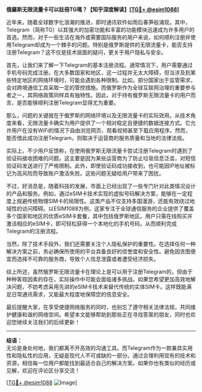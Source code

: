 **俄羅斯无限流量卡可以註冊TG嗎？【知乎深度解读】[[TG💪+ @esim1088](https://t.me/s/esim1088)]**

近年来，随着全球数字化浪潮的推进，即时通讯软件如雨后春笋般涌现。其中，Telegram（简称TG）以其强大的加密功能和丰富的功能模块迅速成为许多用户的首选。然而，对于一些生活在海外或需要国际服务的用户来说，如何顺利注册并使用Telegram却成为一个棘手的问题。特别是俄罗斯提供的无限流量卡，能否支持注册Telegram？这不仅是技术层面的疑问，更关乎用户隐私与安全。

首先，让我们来了解一下Telegram的基本注册流程。通常情况下，用户需要通过手机号码完成注册。在大多数国家和地区，这一过程并无太大障碍，但当涉及到某些特定地区的网络环境时，可能会遇到各种限制。比如，部分国家出于监管需求，会对跨境通信工具采取一定的管控措施。而俄罗斯作为全球互联网治理的重要参与者之一，其网络政策同样具有独特性。因此，对于持有俄罗斯无限流量卡的用户而言，是否能够顺利注册Telegram显得尤为重要。

那么，问题的关键就在于俄罗斯的网络环境以及无限流量卡的实际效用。从技术角度来看，无限流量卡确实为用户提供了一个相对稳定且便捷的数据连接方式。它允许用户在没有WiFi的情况下自由浏览网页、观看视频甚至下载应用程序。然而，能否借此成功注册Telegram，则取决于运营商的服务质量和当地的法律法规。

实际上，不少用户反馈称，在使用俄罗斯无限流量卡尝试注册Telegram时遇到了验证码接收困难的问题。这主要是因为某些运营商为了防止垃圾信息泛滥，对短信验证码发送进行了严格限制。此外，即使验证码成功接收到，也可能因IP地址被标记为高风险而导致账户激活失败。这些问题无疑给用户带来了困扰。

不过，好消息是，随着科技的发展，市面上已经出现了一些专门针对此类情况设计的产品和服务。例如，通过eSIM卡技术实现的虚拟号码解决方案，能够在一定程度上规避传统物理SIM卡的局限性。这类产品不仅支持多国漫游，还能有效绕过地域性的访问障碍。以ESIM1088为例，这家专注于全球通信服务的企业提供了覆盖多个国家和地区的优质eSIM卡套餐，其中包括俄罗斯地区。用户只需在线购买并激活相应的eSIM卡，即可轻松获得一个本地化的手机号码，从而顺利完成Telegram的注册流程。

当然，除了技术手段外，我们还需要关注个人隐私保护的重要性。在选择任何一种解决方案之前，务必确保所使用的平台具备良好的信誉度和安全性。避免因贪图便宜而选择不可靠的服务商，导致个人信息泄露或者遭受经济损失。

综上所述，虽然俄罗斯无限流量卡在理论上是可以用于注册Telegram的，但由于种种客观因素的存在，实际操作中可能会面临诸多挑战。如果您希望更加高效地解决问题，不妨考虑采用先进的eSIM卡技术来替代传统的实体SIM卡。这样既能满足日常通讯需求，又能最大程度地保障您的信息安全。

最后提醒大家，在享受便捷网络服务的同时，也别忘了遵守相关法律法规，共同维护健康和谐的网络空间。希望本文能够帮助到那些正在寻找答案的朋友，同时也欢迎您继续关注我们的后续更新！

---

**结语：**  
无论是身处何地，我们都离不开高效的沟通工具。而Telegram作为一款兼具实用性和隐私性的应用，无疑是现代人不可或缺的一部分。通过合理利用现有的技术和资源，相信每一位用户都能找到最适合自己的解决方案。如果你也有类似的经历或见解，欢迎在评论区分享交流！

[[TG💪+ @esim1088](https://t.me/s/esim1088) ![Image](https://i.postimg.cc/4NQfJmqS/Snipaste-2025-05-13-00-14-12.png)]